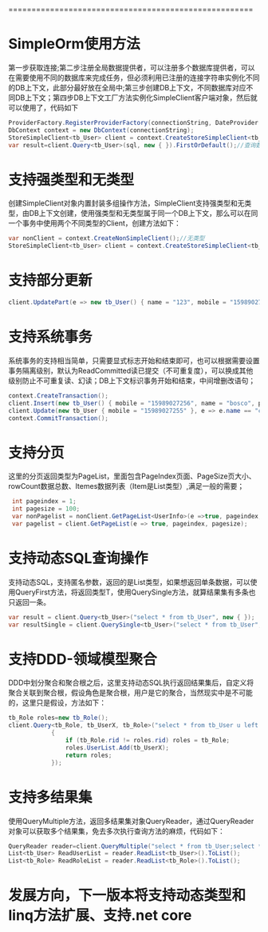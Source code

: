 =====================================================<br/>
# SimpleOrm使用方法
第一步获取连接;第二步注册全局数据提供者，可以注册多个数据库提供者，可以在需要使用不同的数据库来完成任务，但必须利用已注册的连接字符串实例化不同的DB上下文，此部分最好放在全局中;第三步创建DB上下文，不同数据库对应不同DB上下文；第四步DB上下文工厂方法实例化SimpleClient客户端对象，然后就可以使用了，代码如下<br/>
```C# string connectionString = ConfigHelper.GetConnectionString("SqlConnection");
ProviderFactory.RegisterProviderFactory(connectionString, DateProvider.SqlServer);//注册工厂建议放在全局处
DbContext context = new DbContext(connectionString);
StoreSimpleClient<tb_User> client = context.CreateStoreSimpleClient<tb_User>();
var result=client.Query<tb_User>(sql, new { }).FirstOrDefault();//查询数据
```
# 支持强类型和无类型
创建SimpleClient对象内置封装多组操作方法，SimpleClient支持强类型和无类型，由DB上下文创建，使用强类型和无类型属于同一个DB上下文，那么可以在同一个事务中使用两个不同类型的Client，创建方法如下：
``` C#
var nonClient = context.CreateNonSimpleClient();//无类型
StoreSimpleClient<tb_User> client = context.CreateStoreSimpleClient<tb_User>();//强类型
```
# 支持部分更新
``` c#
client.UpdatePart(e => new tb_User() { name = "123", mobile = "15989027156" }, a => a.name == "cxb");
```
# 支持系统事务
系统事务的支持相当简单，只需要显式标志开始和结束即可，也可以根据需要设置事务隔离级别，默认为ReadCommitted读已提交（不可重复度），可以换成其他级别防止不可重复读、幻读；DB上下文标识事务开始和结束，中间增删改语句；
``` C#     
context.CreateTransaction();
client.Insert(new tb_User() { mobile = "15989027256", name = "bosco", password = "123456", sex = 1, roleid = 1 });
client.Update(new tb_User { mobile = "15989027255" }, e => e.name == "cxb");
context.CommitTransaction();
```
# 支持分页
这里的分页返回类型为PageList，里面包含PageIndex页面、PageSize页大小、rowCount数据总数、Itemes数据列表（Item是List<TResult>类型）,满足一般的需要；
``` C#
 int pageindex = 1;
 int pagesize = 100;
 var nonPagelist = nonClient.GetPageList<UserInfo>(e =>true, pageindex, pagesize);
 var pagelist = client.GetPageList(e => true, pageindex, pagesize);
```
# 支持动态SQL查询操作
支持动态SQL，支持匿名参数，返回的是List<TResult>类型，如果想返回单条数据，可以使用QueryFirst方法，将返回类型T，使用QuerySingle方法，就算结果集有多条也只返回一条。</p>
``` C#
var result = client.Query<tb_User>("select * from tb_User", new { });
var resultSingle = client.QuerySingle<tb_User>("select * from tb_User", new { });
```
# 支持DDD-领域模型聚合
DDD中划分聚合和聚合根之后，这里支持动态SQL执行返回结果集后，自定义将聚合关联到聚合根，假设角色是聚合根，用户是它的聚合，当然现实中是不可能的，这里只是假设，方法如下：
``` C#
tb_Role roles=new tb_Role();
client.Query<tb_Role, tb_UserX, tb_Role>("select * from tb_User u left join tb_Role r on u.roleid=r.rid", (tb_Role, tb_UserX) =>
            {
                if (tb_Role.rid != roles.rid) roles = tb_Role;
                roles.UserList.Add(tb_UserX);
                return roles;
            });
```
# 支持多结果集
使用QueryMultiple方法，返回多结果集对象QueryReader，通过QueryReader对象可以获取多个结果集，免去多次执行查询方法的麻烦，代码如下：
``` C#
QueryReader reader=client.QueryMultiple("select * from tb_User;select * from tb_Role");
List<tb_User> ReadUserList = reader.ReadList<tb_User>().ToList();
List<tb_Role> ReadRoleList = reader.ReadList<tb_Role>().ToList();
```
# 发展方向，下一版本将支持动态类型和linq方法扩展、支持.net core

